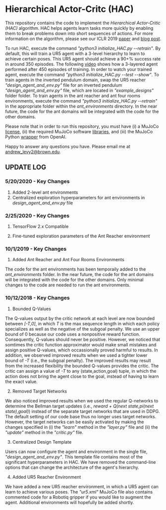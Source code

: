 # Hierarchical Actor-Critc (HAC)
This repository contains the code to implement the *Hierarchical Actor-Critic (HAC)* algorithm.  HAC helps agents learn tasks more quickly by enabling them to break problems down into short sequences of actions.  For more information on the algorithm, please see our ICLR 2019 [paper](https://openreview.net/pdf?id=ryzECoAcY7) and [blog post](http://bigai.cs.brown.edu/2019/09/03/hac.html).

To run HAC, execute the command *"python3 initialize_HAC.py --retrain"*.  By default, this will train a UR5 agent with a 3-level hierarchy to learn to achieve certain poses.  This UR5 agent should achieve a 90+% success rate in around 350 episodes.  The following [video](https://www.youtube.com/watch?v=R86Vs9Vb6Bc) shows how a 3-layered agent performed after 450 episodes of training.  In order to watch your trained agent, execute the command *"python3 initialize_HAC.py --test --show"*.  To train agents in the inverted pendulum domain, swap the UR5 reacher *"design_agent_and_env.py"* file for an inverted pendulum *"design_agent_and_env.py"* file, which are located in *"example_designs"* folder folder.  To train agents in the ant reacher and ant four rooms environments, execute the command *"python3 initialize_HAC.py --retrain"* in the appropriate folder within the *ant_environments* directory.  In the near future, the code for the ant domains will be integrated with the code for the other domains.

Please note that in order to run this repository, you must have (i) a MuJoCo [license](https://www.roboti.us/license.html), (ii) the required MuJoCo software [libraries](https://www.roboti.us/index.html), and (iii) the MuJoCo Python [wrapper](https://github.com/openai/mujoco-py) from OpenAI.  

Happy to answer any questions you have.  Please email me at andrew_levy2@brown.edu.

## UPDATE LOG

### 5/20/2020 - Key Changes

1. Added 2-level ant environments
2. Centralized exploration hyperparameters for ant environments in *design_agent_and_env.py* file

### 2/25/2020 - Key Changes

1. TensorFlow 2.x Compatible

2. Fine-tuned exploration parameters of the Ant Reacher environment

### 10/1/2019 - Key Changes

1.  Added Ant Reacher and Ant Four Rooms Environments

The code for the ant environments has been temporaily added to the *ant_environments* folder.  In the near future, the code for the ant domains will be integrated with the code for the other domains.  Only minimal changes to the code are needed to run the ant environments.

### 10/12/2018 - Key Changes
1.  Bounded Q-Values

The Q-values output by the critic network at each level are now bounded between *[-T,0]*, in which *T* is the max sequence length in which each policy specializes as well as the negative of the subgoal penalty.  We use an upper bound of 0 because our code uses a nonpositive reward function.  Consequently, Q-values should never be positive.  However, we noticed that somtimes the critic function approximator would make small mistakes and assign positive Q-values, which occassionally proved harmful to results.  In addition, we observed improved results when we used a tighter lower bound of *-T* (i.e., the subgoal penalty).  The improved results may result from the increased flexibility the bounded Q-values provides the critic.  The critic can assign a value of *-T* to any (state,action,goal) tuple, in which the action does not bring the agent close to the goal, instead of having to learn the exact value.

2.  Removed Target Networks

We also noticed improved results when we used the regular Q-networks to determine the Bellman target updates (i.e., *reward + Q(next state,pi(next state),goal)*) instead of the separate target networks that are used in DDPG.  The default setting of our code base thus no longer uses target networks.  However, the target networks can be easily activated by making the changes specified in (i) the *"learn"* method in the *"layer.py"* file and (ii) the *"update"* method in the *"critic.py"* file.  

3.  Centralized Design Template

Users can now configure the agent and environment in the single file, *"design_agent_and_env.py"*.  This template file contains most of the significant hyperparameters in HAC.  We have removed the command-line options that can change the architecture of the agent's hierarchy.

4.  Added UR5 Reacher Environment

We have added a new UR5 reacher environment, in which a UR5 agent can learn to achieve various poses.  The *"ur5.xml"* MuJoCo file also contains commented code for a Robotiq gripper if you would like to augment the agent.  Additional environments will hopefully be added shortly.  
